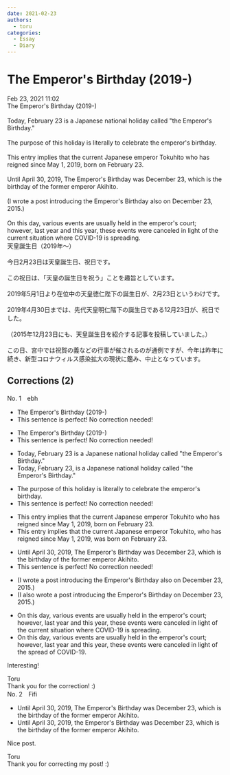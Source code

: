 ```yaml
---
date: 2021-02-23
authors:
  - toru
categories:
  - Essay
  - Diary
---
```


<h1 id="subject_show">The Emperor's Birthday (2019-)</h1>
<div class="date">Feb 23, 2021 11:02</div>
<div id="post"><div id="body_show_ori">
The Emperor's Birthday (2019-)<br/><br/>Today, February 23 is a Japanese national holiday called "the Emperor's Birthday."<br/><br/>The purpose of this holiday is literally to celebrate the emperor's birthday.<br/><br/>This entry implies that the current Japanese emperor Tokuhito who has reigned since May 1, 2019, born on February 23.<br/><br/>Until April 30, 2019, The Emperor's Birthday was December 23, which is the birthday of the former emperor Akihito.<br/><br/>(I wrote a post introducing the Emperor's Birthday also on December 23, 2015.)<br/><br/>On this day, various events are usually held in the emperor's court; however, last year and this year, these events were canceled in light of the current situation where COVID-19 is spreading.
</div></div>

<!-- more -->

<div id="post_ja"><div id="body_show_mo">
天皇誕生日（2019年～）<br/><br/>今日2月23日は天皇誕生日、祝日です。<br/><br/>この祝日は、「天皇の誕生日を祝う」ことを趣旨としています。<br/><br/>2019年5月1日より在位中の天皇徳仁陛下の誕生日が、2月23日というわけです。<br/><br/>2019年4月30日までは、先代天皇明仁階下の誕生日である12月23日が、祝日でした。<br/><br/>（2015年12月23日にも、天皇誕生日を紹介する記事を投稿していました。）<br/><br/>この日、宮中では祝賀の義などの行事が催されるのが通例ですが、今年は昨年に続き、新型コロナウィルス感染拡大の現状に鑑み、中止となっています。
</div></div>

## Corrections (2)
<div id="block"><div class="first_name"> No. 1　<span class="just_name">ebh</span></div><div id="block2">
<ul class="correction_field">
<li class="incorrect">The Emperor's Birthday (2019-)</li>
<li class="corrected perfect">This sentence is perfect! No correction needed!</li>
</ul>
<ul class="correction_field">
<li class="incorrect">The Emperor's Birthday (2019-)</li>
<li class="corrected perfect">This sentence is perfect! No correction needed!</li>
</ul>
<ul class="correction_field">
<li class="incorrect">Today, February 23 is a Japanese national holiday called "the Emperor's Birthday."</li>
<li class="corrected correct">
Today, February 23, is a Japanese national holiday called "the Emperor's Birthday."
</li>
</ul>
<ul class="correction_field">
<li class="incorrect">The purpose of this holiday is literally to celebrate the emperor's birthday.</li>
<li class="corrected perfect">This sentence is perfect! No correction needed!</li>
</ul>
<ul class="correction_field">
<li class="incorrect">This entry implies that the current Japanese emperor Tokuhito who has reigned since May 1, 2019, born on February 23.</li>
<li class="corrected correct">
This entry implies that the current Japanese emperor Tokuhito, who has reigned since May 1, 2019, <span class="f_blue">was</span> born on February 23.
</li>
</ul>
<ul class="correction_field">
<li class="incorrect">Until April 30, 2019, The Emperor's Birthday was December 23, which is the birthday of the former emperor Akihito.</li>
<li class="corrected perfect">This sentence is perfect! No correction needed!</li>
</ul>
<ul class="correction_field">
<li class="incorrect">(I wrote a post introducing the Emperor's Birthday also on December 23, 2015.)</li>
<li class="corrected correct">
(I also wrote a post introducing the Emperor's Birthday on December 23, 2015.)
</li>
</ul>
<ul class="correction_field">
<li class="incorrect">On this day, various events are usually held in the emperor's court; however, last year and this year, these events were canceled in light of the current situation where COVID-19 is spreading.</li>
<li class="corrected correct">
On this day, various events are usually held in the emperor's court; however, last year and this year, these events were canceled in light of the spread of COVID-19.
</li>
</ul>
<p class="comment_small">
 Interesting!
</p>

</div><div class="name"><span class="just_name">Toru</span><br>
Thank you for the correction! :)
</div>
</div>
<div id="block"><div class="first_name"> No. 2　<span class="just_name">Fifi</span></div><div id="block2">
<ul class="correction_field">
<li class="incorrect">Until April 30, 2019, The Emperor's Birthday was December 23, which is the birthday of the former emperor Akihito.</li>
<li class="corrected correct">
Until April 30, 2019, <span class="f_red">t</span>he Emperor's Birthday was December 23, which is the birthday of the former emperor Akihito.
</li>
</ul>
<p class="comment_small">
 Nice post.
</p>

</div><div class="name"><span class="just_name">Toru</span><br>
Thank you for correcting my post! :)
</div>
</div>
